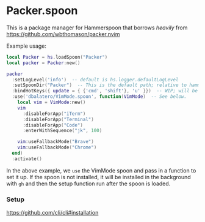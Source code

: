 # Packer.spoon

This is a package manager for Hammerspoon that borrows _heavily_ from https://github.com/wbthomason/packer.nvim

Example usage:
```lua
local Packer = hs.loadSpoon("Packer")
local packer = Packer:new()

packer
  :setLogLevel('info')  -- default is hs.logger.defaultLogLevel
  :setSpoonDir("Packer")  -- This is the default path; relative to hammerspoon config dir.
  :bindHotKeys({ update = { {'cmd', 'shift'}, 'u' }})  -- WIP; will be used to trigger Spoon updates
  :use('dbalatero/VimMode.spoon', function(VimMode)  -- See below.
    local vim = VimMode:new()
    vim
      :disableForApp("iTerm")
      :disableForApp("Terminal")
      :disableForApp("Code")
      :enterWithSequence("jk", 100)

    vim:useFallbackMode("Brave")
    vim:useFallbackMode("Chrome")
  end)
  :activate()
```

In the above example, we `use` the VimMode spoon and pass in a function to set it up. If the spoon is not installed, it will be installed in the background with `gh` and then the setup function run after the spoon is loaded.

### Setup
https://github.com/cli/cli#installation
